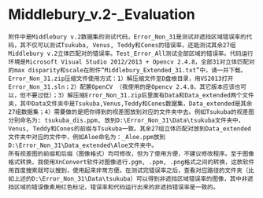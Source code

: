 # Middlebury_v.2-_Evaluation

    附件中是Middlebury v.2数据集的测试代码，Error_Non_31是测试非遮挡区域错误率的代码，其不仅可以测试Tsukuba, Venus, Teddy和Cones的错误率，还能测试其余27组Middlebury v.2立体匹配对的错误率。Test_Error_All测试全部区域的错误率。代码运行环境是Microsoft Visual Studio 2012/2013 + Opencv 2.4.8，全部31对立体匹配对的max disparity和scale在附件“Middlebury_Extended_31.txt”中，请一并下载。
    Error_Non_31.zip压缩文件使用方式：1）解压缩文件至D盘根目录，用VS2013打开Error_Non_31.sln；2）配置OpenCV （我使用的是Opencv 2.4.8，其它版本应该也可以，但不要过低）；3）解压缩Error_Non_31.zip后里面有Data和Data_extended两个文件夹，其中Data文件夹中是Tsukuba,Venus,Teddy和Cones数据集，Data_extended是其余27组数据集；4）需要做的是把你得到的视差图放到对应的文件夹中去。例如Tsukuba的视差图分别命名为: tsukuba_dis.ppm, 放到D:\Error_Non_31\Data\tsukuba文件夹中，Venus, Teddy和Cones的前缀与Tsukuba一致。其余27组立体匹配对放到Data_extended文件夹中对应的文件中，例如Aloe命名为：_Aloe.ppm放到D:\Error_Non_31\Data_extended\Aloe文件夹中。
    所有视差图的前缀和后缀（图像格式）均可修改，但为了使用方便，不建议修改程序。至于图像格式转换，我使用XnConvert软件对图像进行.pgm, .ppm, .png格式之间的转换，这款软件用百度搜索就可以搜到，使用起来非常方便。在测试完错误率之后，查看对应路径的文件夹（比如上述的D:\Error_Non_31\Data\tsukuba）可以得到非遮挡区域错误率的图像，其中非遮挡区域的错误像素用红色标记，错误率和代码运行出来的非遮挡错误率是一致的。
